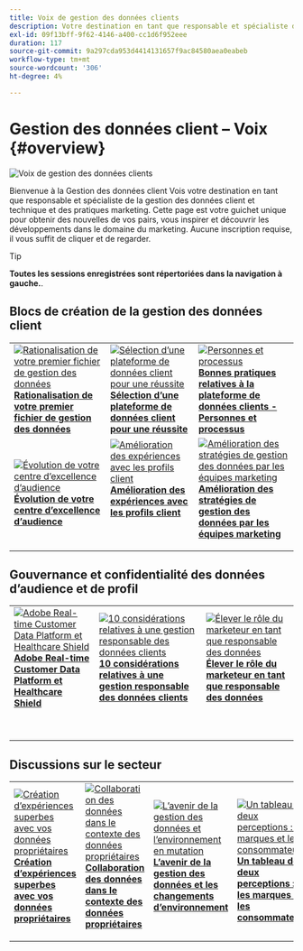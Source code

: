```yaml
---
title: Voix de gestion des données clients
description: Votre destination en tant que responsable et spécialiste des pratiques techniques et marketing de la gestion des données client.  Cette page est votre guichet unique pour obtenir des nouvelles de vos pairs, vous inspirer et découvrir les développements dans le domaine du marketing.
exl-id: 09f13bff-9f62-4146-a400-cc1d6f952eee
duration: 117
source-git-commit: 9a297cda953d4414131657f9ac84580aea0eabeb
workflow-type: tm+mt
source-wordcount: '306'
ht-degree: 4%

---
```


# Gestion des données client – Voix {#overview}

<img alt="Voix de gestion des données clients" src="./assets/cdp-voices-banner.png" />

Bienvenue à la Gestion des données client Vois votre destination en tant que responsable et spécialiste de la gestion des données client et technique et des pratiques marketing. Cette page est votre guichet unique pour obtenir des nouvelles de vos pairs, vous inspirer et découvrir les développements dans le domaine du marketing. Aucune inscription requise, il vous suffit de cliquer et de regarder.

>[!TIP]
>
>**Toutes les sessions enregistrées sont répertoriées dans la navigation à gauche.**.

## Blocs de création de la gestion des données client

<table>
  <tr>
   <td>
      <a href="./cdm/first-mile.md">
      <img alt="Rationalisation de votre premier fichier de gestion des données" src="./assets/first-mile.png"/>
      </a>
      <div>
         <a href="./cdm/first-mile.md"><strong>Rationalisation de votre premier fichier de gestion des données</strong></a>
         <br/>
      </div>
   </td>
   <td>
      <a href="./cdm/cdp-success.md">
      <img alt="Sélection d’une plateforme de données client pour une réussite" src="./assets/cdp-success.png"/>
      </a>
      <div>
         <a href="./cdm/cdp-success.md"><strong>Sélection d’une plateforme de données client pour une réussite</strong></a>
         <br/>
      </div>
    </td>
    <td>
      <a href="./cdm/people-and-process.md">
      <img alt="Personnes et processus" src="./assets/people-and-process.png"/>
      </a>
      <div>
         <a href="./cdm/people-and-process.md"><strong>Bonnes pratiques relatives à la plateforme de données clients - Personnes et processus</strong></a>
         <br/>
      </div>
    </td>
   </tr>
   <tr> 
   <td>
      <a href="./cdm/evolving-your-audience-center-of-excellence.md">
      <img alt="Évolution de votre centre d’excellence d’audience" src="./assets/evolving-your-audience-center-of-excellence.png"/>
      </a>
      <div>
         <a href="./cdm/evolving-your-audience-center-of-excellence.md"><strong>Évolution de votre centre d’excellence d’audience</strong></a>
         <br/>
      </div>
    </td>
   <td>
      <a href="./cdm/building-better-experiences-with-customer-profiles.md">
      <img alt="Amélioration des expériences avec les profils client" src="./assets/building-better-experiences-with-customer-profiles.png"/>
      </a>
      <div>
         <a href="./cdm/building-better-experiences-with-customer-profiles.md"><strong>Amélioration des expériences avec les profils client</strong></a>
      </div>
      <p>
        <br/>
    </td>
   <td>
      <a href="./cdm/how-marketing-teams-are-improving-data-management-strategies.md">
      <img alt="Amélioration des stratégies de gestion des données par les équipes marketing" src="./assets/how-marketing-teams-are-improving-data-management-strategies.png"/>
      </a>
      <div>
         <a href="./cdm/how-marketing-teams-are-improving-data-management-strategies.md"><strong>Amélioration des stratégies de gestion des données par les équipes marketing</strong></a>
      </div>
      <p>
      </p>
    </td>
  </tr>
</table>

## Gouvernance et confidentialité des données d’audience et de profil

<table>
  <tr>
   <td>
      <a href="./governance/healthcare-shield.md">
      <img alt="Adobe Real-time Customer Data Platform et Healthcare Shield" src="./assets/healthcare-shield.png"/>
      </a>
      <div>
         <a href="./governance/healthcare-shield.md"><strong>Adobe Real-time Customer Data Platform et Healthcare Shield</strong></a>
         <br/>
      </div>
      <p>
        <br/>
   </td> 
   <td>
      <a href="https://experienceleague.adobe.com/docs/platform-learn/tutorials/privacy/ten-considerations-for-responsible-customer-data-management.html">
      <img alt="10 considérations relatives à une gestion responsable des données clients" src="./assets/ten-considerations-for-responsible-customer-data-management.png"/>
      </a>
      <div>
         <a href="https://experienceleague.adobe.com/docs/platform-learn/tutorials/privacy/ten-considerations-for-responsible-customer-data-management.html"><strong>10 considérations relatives à une gestion responsable des données clients</strong></a>
         <br/>
      </div>
      <p>
        <br/>
    </td>
    <td>
      <a href="https://experienceleague.adobe.com/docs/platform-learn/tutorials/privacy/elevating-the-marketers-role-as-a-data-steward.html">
      <img alt="Élever le rôle du marketeur en tant que responsable des données" src="./assets/elevating-the-marketers-role-as-a-data-steward.png"/>
      </a>
      <div>
         <a href="https://experienceleague.adobe.com/docs/platform-learn/tutorials/privacy/elevating-the-marketers-role-as-a-data-steward.html"><strong>Élever le rôle du marketeur en tant que responsable des données</strong></a>
         <br/>
      </div>
      <p>
        <br/>
       </p>
    </td>
  </tr>
</table>

## Discussions sur le secteur

<table>
  <tr>
     <td>
      <a href="./industry/build-superb-experiences-with-your-first-party-data.md">
      <img alt="Création d’expériences superbes avec vos données propriétaires" src="./assets/build-superb-experiences-with-your-first-party-data.png"/>
      </a>
      <div>
         <a href="./industry/build-superb-experiences-with-your-first-party-data.md"><strong>Création d’expériences superbes avec vos données propriétaires</strong></a>
      </div>
      <p>
      </p>
    </td>
     <td>
      <a href="./industry/data-collaboration-in-the-first-party-data-context.md">
      <img alt="Collaboration des données dans le contexte des données propriétaires" src="./assets/data-collaboration-in-the-first-party-data-context.png"/>
      </a>
      <div>
         <a href="./industry/data-collaboration-in-the-first-party-data-context.md"><strong>Collaboration des données dans le contexte des données propriétaires</strong></a>
      </div>
      <p>
      </p>
    </td>
     <td>
      <a href="./industry/the-future-of-data-management-and-the-changing-environment.md">
      <img alt="L’avenir de la gestion des données et l’environnement en mutation" src="./assets/the-future-of-data-management-and-the-changing-environment.png"/>
      </a>
      <div>
         <a href="./industry/the-future-of-data-management-and-the-changing-environment.md"><strong>L’avenir de la gestion des données et les changements d’environnement</strong></a>
      </div>
      <p>
      </p>
    </td>
   <td>
      <a href="./industry/brands-vs-consumers.md">
      <img alt="Un tableau de deux perceptions : les marques et les consommateurs" src="./assets/brands-vs-consumers.png"/>
      </a>
      <div>
         <a href="./industry/brands-vs-consumers.md"><strong>Un tableau de deux perceptions : les marques et les consommateurs</strong></a>
         <br/>
      </div>
    </td>
  </tr>
</table>
